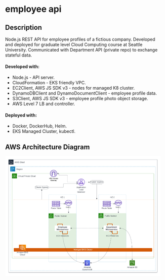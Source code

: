 # employee api

## Description
Node.js REST API for employee profiles of a fictious company. Developed and deployed for graduate level Cloud Computing course at Seattle University. Communicated with Department API (private repo) to exchange stateful data. 

#### Developed with:
- Node.js - API server.
- CloudFormation - EKS friendly VPC. 
- EC2Client, AWS JS SDK v3 - nodes for managed K8 cluster. 
- DynamoDBClient and DynamoDocumentClient - employee profile data. 
- S3Client, AWS JS SDK v3 - employee profile photo object storage.
- AWS Level 7 LB and controller. 

#### Deployed with:
- Docker, DockerHub, Helm. 
- EKS Managed Cluster, kubectl. 

## AWS Architecture Diagram 

![architecture_diagram](readme_assets/employee-api-arch.png)

